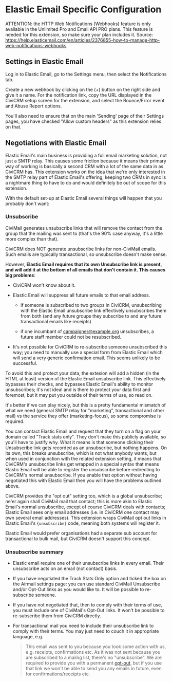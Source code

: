 # Elastic Email Specific Configuration

ATTENTION: the HTTP Web Notifications (Webhooks) feature is only available in the Unlimited Pro and Email API PRO plans. This feature is needed for this extension, so make sure your plan includes it. Source: https://help.elasticemail.com/en/articles/2376855-how-to-manage-http-web-notifications-webhooks

## Settings in Elastic Email

Log in to Elastic Email, go to the Settings menu, then select the Notifications tab.

Create a new webhook by clicking on the (+) button on the right side and give it a name. For the notification link, copy the URL displayed in the CiviCRM setup screen for the extension, and select the Bounce/Error event and Abuse Report options.

You'll also need to ensure that on the main 'Sending' page of their Settings pages, you have checked "Allow custom headers" as this extension relies on that.

## Negotiations with Elastic Email

Elastic Email's main business is providing a full email marketing solution, not just a SMTP relay. This causes some friction because it means their primary way of working is basically a second CRM with a lot of the same data in as CiviCRM has. This extension works on the idea that we're only interested in the SMTP relay part of Elastic Email's offering; keeping two CRMs in sync is a nightmare thing to have to do and would definitely be out of scope for this extension.

With the default set-up at Elastic Email several things will happen that you probably don't want:

### Unsubscribe

CiviMail generates unsubscribe links that will remove the contact from the group that the mailing was sent to (that's the 90% case anyway, it's a little more complex than that).

CiviCRM does NOT generate unsubscribe links for non-CiviMail emails. Such emails are typically transactional, so unsubscribe doesn't make sense.

However, **Elastic Email requires that its own Unsubscribe link is present, and will add it at the bottom of all emails that don't contain it. This causes big problems**:

- CiviCRM won't know about it.

- Elastic Email will suppress all future emails to that email address.

   - if someone is subscribed to two groups in CiviCRM, unsubscribing with the Elastic Email unsubscribe link effectively unsubscribes them from both (and any future groups they subscribe to and any future transactional emails like receipts)

   - if one incumbant of campaigner@example.org unsubscribes, a future staff member could not be resubscribed.

- It's not possible for CiviCRM to re-subscribe someone unsubscribed this way; you need to manually use a special form from Elastic Email which will send a very generic confirmation email. This seems unlikely to be successful.

To avoid this and protect your data, the extesion will add a hidden (in the HTML at least) version of the Elastic Email unsubscribe link. This effectively bypasses their checks, and bypasses Elastic Email's ability to monitor unsubscribes; it's not ideal and is there to protect your data first and foremost, but it may put you outside of their terms of use, so read on.

It's better if we can play nicely, but this is a pretty fundamental mismatch of what we need (general SMTP relay for "marketing", transactional and other mail) vs the service they offer (marketing-focus), so some compromise is required.

You can contact Elastic Email and request that they turn on a flag on your domain called "Track stats only". They don't make this publicly available, so you'll have to justify why. What it means is that someone clicking their Unsubscribe link gets recorded as an unsubscribe, but nothing happens. On its own, this breaks unsubscribe, which is not what anybody wants, but when used in conjunction with the related extension setting, it means that CiviCRM's unsubscribe links get wrapped in a special syntax that means Elastic Email will be able to register the unsubscribe before redirecting to CiviCRM's normal unsubscribe. If you enable that option without having negotiated this with Elastic Email then you will have the problems outlined above.

CiviCRM provides the "opt out" setting too, which is a global unsubscribe; ne'er again shall CiviMail mail that contact; this is more akin to Elastic Email's normal unsubscribe, except of course CiviCRM deals with contacts; Elastic Email sees only email addresses (i.e. in CiviCRM one contact may own several email addresses). This extension wraps CiviMail opt out links in Elastic Email's `{unsubscribe}` code, meaning both systems will register it.

Elastic Email would prefer organisations had a separate sub account for transactional to bulk mail, but CiviCRM doesn't support this concept.

### Unsubscribe summary

- Elastic email require one of their unsubscribe links in every email. Their unsubscribe acts on an email (not contact) basis.

- If you have negotiated the Track Stats Only option and ticked the box on the Airmail settings page: you can use standard CiviMail Unsubscribe and/or Opt-Out links as you would like to. It will be possible to re-subscribe someone.

- If you have not negotiated that, then to comply with their terms of use, you must include one of CiviMail's Opt-Out links. It won't be possible to re-subscribe them from CiviCRM directly.

- For transactional mail you need to include their unsubscribe link to comply with their terms. You may just need to couch it in appropriate language, e.g.  

   > This email was sent to you because you took some action with us, e.g. receipts, confirmations etc. As it was not sent because you are subscribed to a mailng list, there's no "unsubscribe". We are required to provide you with a permanent [opt-out]({unsubscribe}), but if you use that link we won't be able to send you any emails in future, even for confirmations/receipts etc.


